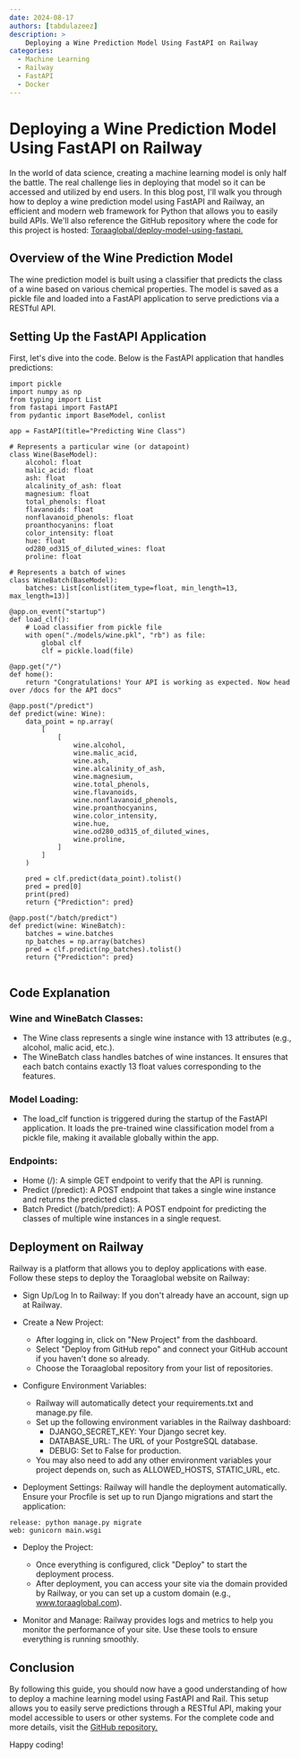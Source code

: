```yaml
---
date: 2024-08-17
authors: [tabdulazeez]
description: >
    Deploying a Wine Prediction Model Using FastAPI on Railway
categories:
  - Machine Learning
  - Railway
  - FastAPI 
  - Docker 
---
```


# Deploying a Wine Prediction Model Using FastAPI on Railway

In the world of data science, creating a machine learning model is only half the battle. The real challenge lies in deploying that model so it can be accessed and utilized by end users. In this blog post, I'll walk you through how to deploy a wine prediction model using FastAPI and Railway, an efficient and modern web framework for Python that allows you to easily build APIs. We'll also reference the GitHub repository where the code for this project is hosted: [Toraaglobal/deploy-model-using-fastapi.](https://github.com/toraaglobal/deploy-model-using-fastapi)
<!-- more -->


## Overview of the Wine Prediction Model
The wine prediction model is built using a classifier that predicts the class of a wine based on various chemical properties. The model is saved as a pickle file and loaded into a FastAPI application to serve predictions via a RESTful API.


## Setting Up the FastAPI Application
First, let's dive into the code. Below is the FastAPI application that handles predictions:

```
import pickle
import numpy as np
from typing import List
from fastapi import FastAPI
from pydantic import BaseModel, conlist

app = FastAPI(title="Predicting Wine Class")

# Represents a particular wine (or datapoint)
class Wine(BaseModel):
    alcohol: float
    malic_acid: float
    ash: float
    alcalinity_of_ash: float
    magnesium: float
    total_phenols: float
    flavanoids: float
    nonflavanoid_phenols: float
    proanthocyanins: float
    color_intensity: float
    hue: float
    od280_od315_of_diluted_wines: float
    proline: float

# Represents a batch of wines
class WineBatch(BaseModel):
    batches: List[conlist(item_type=float, min_length=13, max_length=13)]

@app.on_event("startup")
def load_clf():
    # Load classifier from pickle file
    with open("./models/wine.pkl", "rb") as file:
        global clf
        clf = pickle.load(file)

@app.get("/")
def home():
    return "Congratulations! Your API is working as expected. Now head over /docs for the API docs"

@app.post("/predict")
def predict(wine: Wine):
    data_point = np.array(
        [
            [
                wine.alcohol,
                wine.malic_acid,
                wine.ash,
                wine.alcalinity_of_ash,
                wine.magnesium,
                wine.total_phenols,
                wine.flavanoids,
                wine.nonflavanoid_phenols,
                wine.proanthocyanins,
                wine.color_intensity,
                wine.hue,
                wine.od280_od315_of_diluted_wines,
                wine.proline,
            ]
        ]
    )

    pred = clf.predict(data_point).tolist()
    pred = pred[0]
    print(pred)
    return {"Prediction": pred}

@app.post("/batch/predict")
def predict(wine: WineBatch):
    batches = wine.batches
    np_batches = np.array(batches)
    pred = clf.predict(np_batches).tolist()
    return {"Prediction": pred}


```

## Code Explanation

### Wine and WineBatch Classes:

- The Wine class represents a single wine instance with 13 attributes (e.g., alcohol, malic acid, etc.).
- The WineBatch class handles batches of wine instances. It ensures that each batch contains exactly 13 float values corresponding to the features.


### Model Loading:
- The load_clf function is triggered during the startup of the FastAPI application. It loads the pre-trained wine classification model from a pickle file, making it available globally within the app.

### Endpoints:
- Home (/): A simple GET endpoint to verify that the API is running.
- Predict (/predict): A POST endpoint that takes a single wine instance and returns the predicted class.
- Batch Predict (/batch/predict): A POST endpoint for predicting the classes of multiple wine instances in a single request.


## Deployment on Railway
Railway is a platform that allows you to deploy applications with ease. Follow these steps to deploy the Toraaglobal website on Railway:

- Sign Up/Log In to Railway: If you don't already have an account, sign up at Railway.

- Create a New Project:

    - After logging in, click on "New Project" from the dashboard.
    - Select "Deploy from GitHub repo" and connect your GitHub account if you haven't done so already.
    - Choose the Toraaglobal repository from your list of repositories.


- Configure Environment Variables:
    - Railway will automatically detect your requirements.txt and manage.py file.
    - Set up the following environment variables in the Railway dashboard:
        - DJANGO_SECRET_KEY: Your Django secret key.
        - DATABASE_URL: The URL of your PostgreSQL database.
        - DEBUG: Set to False for production.
    - You may also need to add any other environment variables your project depends on, such as ALLOWED_HOSTS, STATIC_URL, etc.

- Deployment Settings:
Railway will handle the deployment automatically. Ensure your Procfile is set up to run Django migrations and start the application:
```
release: python manage.py migrate
web: gunicorn main.wsgi
```

- Deploy the Project:
    - Once everything is configured, click "Deploy" to start the deployment process.
    - After deployment, you can access your site via the domain provided by Railway, or you can set up a custom domain (e.g., www.toraaglobal.com).

- Monitor and Manage:
Railway provides logs and metrics to help you monitor the performance of your site. Use these tools to ensure everything is running smoothly.

## Conclusion

By following this guide, you should now have a good understanding of how to deploy a machine learning model using FastAPI and Rail. This setup allows you to easily serve predictions through a RESTful API, making your model accessible to users or other systems. For the complete code and more details, visit the [GitHub repository.](https://github.com/toraaglobal/deploy-model-using-fastapi)

Happy coding!

